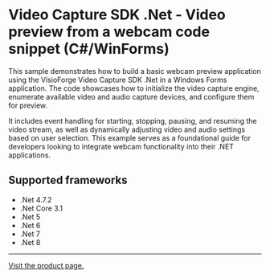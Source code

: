 ﻿# Video Capture SDK .Net - Video preview from a webcam code snippet (C#/WinForms)

This sample demonstrates how to build a basic webcam preview application using the VisioForge Video Capture SDK .Net in a Windows Forms application. The code showcases how to initialize the video capture engine, enumerate available video and audio capture devices, and configure them for preview.

It includes event handling for starting, stopping, pausing, and resuming the video stream, as well as dynamically adjusting video and audio settings based on user selection. This example serves as a foundational guide for developers looking to integrate webcam functionality into their .NET applications.

## Supported frameworks

* .Net 4.7.2
* .Net Core 3.1
* .Net 5
* .Net 6
* .Net 7
* .Net 8

---

[Visit the product page.](https://www.visioforge.com/video-capture-sdk-net)
